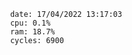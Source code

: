

                date: 17/04/2022 13:17:03
                cpu: 0.1%
                ram: 18.7%
                cycles: 6900

                         